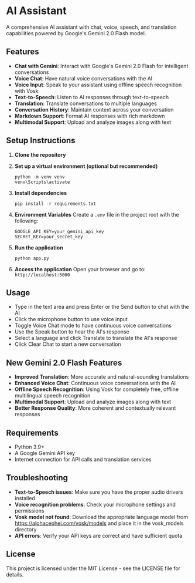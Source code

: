 # AI Assistant

A comprehensive AI assistant with chat, voice, speech, and translation capabilities powered by Google's Gemini 2.0 Flash model.

## Features

- **Chat with Gemini**: Interact with Google's Gemini 2.0 Flash for intelligent conversations
- **Voice Chat**: Have natural voice conversations with the AI
- **Voice Input**: Speak to your assistant using offline speech recognition with Vosk
- **Text-to-Speech**: Listen to AI responses through text-to-speech
- **Translation**: Translate conversations to multiple languages
- **Conversation History**: Maintain context across your conversation
- **Markdown Support**: Format AI responses with rich markdown
- **Multimodal Support**: Upload and analyze images along with text

## Setup Instructions

1. **Clone the repository**

2. **Set up a virtual environment (optional but recommended)**
   ```
   python -m venv venv
   venv\Scripts\activate
   ```

3. **Install dependencies**
   ```
   pip install -r requirements.txt
   ```

4. **Environment Variables**
   Create a `.env` file in the project root with the following:
   ```
   GOOGLE_API_KEY=your_gemini_api_key
   SECRET_KEY=your_secret_key
   ```

5. **Run the application**
   ```
   python app.py
   ```

6. **Access the application**
   Open your browser and go to: `http://localhost:5000`

## Usage

- Type in the text area and press Enter or the Send button to chat with the AI
- Click the microphone button to use voice input
- Toggle Voice Chat mode to have continuous voice conversations
- Use the Speak button to hear the AI's response
- Select a language and click Translate to translate the AI's response
- Click Clear Chat to start a new conversation

## New Gemini 2.0 Flash Features

- **Improved Translation**: More accurate and natural-sounding translations
- **Enhanced Voice Chat**: Continuous voice conversations with the AI
- **Offline Speech Recognition**: Using Vosk for completely free, offline multilingual speech recognition
- **Multimodal Support**: Upload and analyze images along with text
- **Better Response Quality**: More coherent and contextually relevant responses

## Requirements

- Python 3.9+
- A Google Gemini API key
- Internet connection for API calls and translation services

## Troubleshooting

- **Text-to-Speech issues**: Make sure you have the proper audio drivers installed
- **Voice recognition problems**: Check your microphone settings and permissions
- **Vosk model not found**: Download the appropriate language model from https://alphacephei.com/vosk/models and place it in the vosk_models directory
- **API errors**: Verify your API keys are correct and have sufficient quota

## License

This project is licensed under the MIT License - see the LICENSE file for details.
